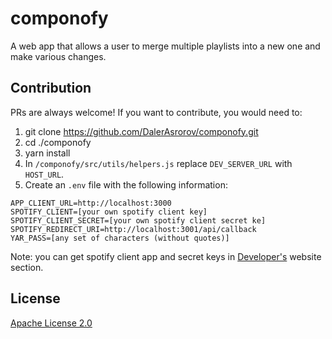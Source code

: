 # componofy

A web app that allows a user to merge multiple playlists into a new one and make various changes.

## Contribution

PRs are always welcome! If you want to contribute, you would need to:

1. git clone https://github.com/DalerAsrorov/componofy.git
1. cd ./componofy
1. yarn install
1. In `/componofy/src/utils/helpers.js` replace `DEV_SERVER_URL` with `HOST_URL`.
1. Create an `.env` file with the following information:

```
APP_CLIENT_URL=http://localhost:3000
SPOTIFY_CLIENT=[your own spotify client key]
SPOTIFY_CLIENT_SECRET=[your own spotify client secret ke]
SPOTIFY_REDIRECT_URI=http://localhost:3001/api/callback
YAR_PASS=[any set of characters (without quotes)]
```

Note: you can get spotify client app and secret keys in [Developer's](https://developer.spotify.com/) website section.

## License

[Apache License 2.0](LICENSE)
